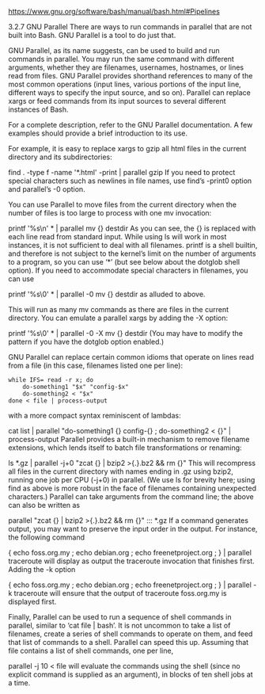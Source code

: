 https://www.gnu.org/software/bash/manual/bash.html#Pipelines

3.2.7 GNU Parallel
There are ways to run commands in parallel that are not built into Bash. GNU Parallel is a tool to do just that.

GNU Parallel, as its name suggests, can be used to build and run commands in parallel. You may run the same command with different arguments, whether they are filenames, usernames, hostnames, or lines read from files. GNU Parallel provides shorthand references to many of the most common operations (input lines, various portions of the input line, different ways to specify the input source, and so on). Parallel can replace xargs or feed commands from its input sources to several different instances of Bash.

For a complete description, refer to the GNU Parallel documentation. A few examples should provide a brief introduction to its use.

For example, it is easy to replace xargs to gzip all html files in the current directory and its subdirectories:

find . -type f -name '*.html' -print | parallel gzip
If you need to protect special characters such as newlines in file names, use find’s -print0 option and parallel’s -0 option.

You can use Parallel to move files from the current directory when the number of files is too large to process with one mv invocation:

printf '%s\n' * | parallel mv {} destdir
As you can see, the {} is replaced with each line read from standard input. While using ls will work in most instances, it is not sufficient to deal with all filenames. printf is a shell builtin, and therefore is not subject to the kernel’s limit on the number of arguments to a program, so you can use ‘*’ (but see below about the dotglob shell option). If you need to accommodate special characters in filenames, you can use

printf '%s\0' * | parallel -0 mv {} destdir
as alluded to above.

This will run as many mv commands as there are files in the current directory. You can emulate a parallel xargs by adding the -X option:

printf '%s\0' * | parallel -0 -X mv {} destdir
(You may have to modify the pattern if you have the dotglob option enabled.)

GNU Parallel can replace certain common idioms that operate on lines read from a file (in this case, filenames listed one per line):

	while IFS= read -r x; do
		do-something1 "$x" "config-$x"
		do-something2 < "$x"
	done < file | process-output
with a more compact syntax reminiscent of lambdas:

cat list | parallel "do-something1 {} config-{} ; do-something2 < {}" |
           process-output
Parallel provides a built-in mechanism to remove filename extensions, which lends itself to batch file transformations or renaming:

ls *.gz | parallel -j+0 "zcat {} | bzip2 >{.}.bz2 && rm {}"
This will recompress all files in the current directory with names ending in .gz using bzip2, running one job per CPU (-j+0) in parallel. (We use ls for brevity here; using find as above is more robust in the face of filenames containing unexpected characters.) Parallel can take arguments from the command line; the above can also be written as

parallel "zcat {} | bzip2 >{.}.bz2 && rm {}" ::: *.gz
If a command generates output, you may want to preserve the input order in the output. For instance, the following command

{
    echo foss.org.my ;
    echo debian.org ;
    echo freenetproject.org ;
} | parallel traceroute
will display as output the traceroute invocation that finishes first. Adding the -k option

{
    echo foss.org.my ;
    echo debian.org ;
    echo freenetproject.org ;
} | parallel -k traceroute
will ensure that the output of traceroute foss.org.my is displayed first.

Finally, Parallel can be used to run a sequence of shell commands in parallel, similar to ‘cat file | bash’. It is not uncommon to take a list of filenames, create a series of shell commands to operate on them, and feed that list of commands to a shell. Parallel can speed this up. Assuming that file contains a list of shell commands, one per line,

parallel -j 10 < file
will evaluate the commands using the shell (since no explicit command is supplied as an argument), in blocks of ten shell jobs at a time.

